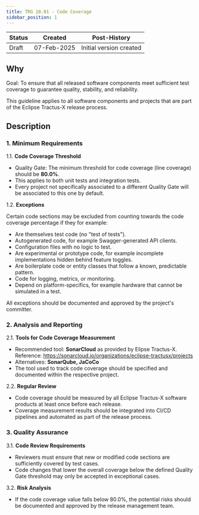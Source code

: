 ```yaml
---
title: TRG 10.01 - Code Coverage
sidebar_position: 1
---
```


| Status | Created     | Post-History            |
|--------|-------------|-------------------------|
| Draft  | 07-Feb-2025 | Initial version created |

## Why

Goal: To ensure that all released software components meet sufficient test coverage to guarantee quality, stability, and reliability.

This guideline applies to all software components and projects that are part of the Eclipse Tractus-X release process.

## Description

### 1. Minimum Requirements

1.1. **Code Coverage Threshold**

- Quality Gate: The minimum threshold for code coverage (line coverage) should be **80.0%**.
- This applies to both unit tests and integration tests.
- Every project not specifically associated to a different Quality Gate will be associated to this one by default.


1.2. **Exceptions**

Certain code sections may be excluded from counting towards the code coverage percentage if they for example:
  - Are themselves test code (no "test of tests").
  - Autogenerated code, for example Swagger-generated API clients.
  - Configuration files with no logic to test.
  - Are experimental or prototype code, for example incomplete implementations hidden behind feature toggles.
  - Are boilerplate code or entity classes that follow a known, predictable pattern.
  - Code for logging, metrics, or monitoring.
  - Depend on platform-specifics, for example hardware that cannot be simulated in a test.

All exceptions should be documented and approved by the project's committer.

### 2. Analysis and Reporting

2.1. **Tools for Code Coverage Measurement**

- Recommended tool: **SonarCloud** as provided by Elipse Tractus-X.
Reference: https://sonarcloud.io/organizations/eclipse-tractusx/projects
- Alternatives: **SonarQube, JaCoCo**
- The tool used to track code coverage should be specified and documented within the respective project.

2.2. **Regular Review**

- Code coverage should be measured by all Eclipse Tractus-X software products at least once before each release.
- Coverage measurement results should be integrated into CI/CD pipelines and automated as part of the release process.

### 3. Quality Assurance

3.1. **Code Review Requirements**

- Reviewers must ensure that new or modified code sections are sufficiently covered by test cases.
- Code changes that lower the overall coverage below the defined Quality Gate threshold may only be accepted in exceptional cases.

3.2. **Risk Analysis**

- If the code coverage value falls below 80.0%, the potential risks should be documented and approved by the release management team.
